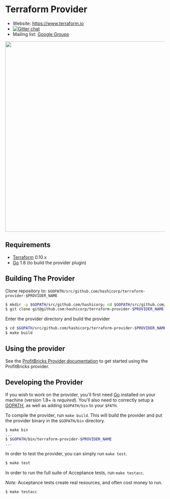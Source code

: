 Terraform Provider
==================

- Website: https://www.terraform.io
- [![Gitter chat](https://badges.gitter.im/hashicorp-terraform/Lobby.png)](https://gitter.im/hashicorp-terraform/Lobby)
- Mailing list: [Google Groups](http://groups.google.com/group/terraform-tool)

<img src="https://cdn.rawgit.com/hashicorp/terraform-website/master/source/assets/images/logo-text.svg" width="600px">

Requirements
------------

-	[Terraform](https://www.terraform.io/downloads.html) 0.10.x
-	[Go](https://golang.org/doc/install) 1.8 (to build the provider plugin)

Building The Provider
---------------------

Clone repository to: `$GOPATH/src/github.com/hashicorp/terraform-provider-$PROVIDER_NAME`

```sh
$ mkdir -p $GOPATH/src/github.com/hashicorp; cd $GOPATH/src/github.com/hashicorp
$ git clone git@github.com:hashicorp/terraform-provider-$PROVIDER_NAME
```

Enter the provider directory and build the provider

```sh
$ cd $GOPATH/src/github.com/hashicorp/terraform-provider-$PROVIDER_NAME
$ make build
```

Using the provider
----------------------
See the [ProfitBricks Provider documentation](https://www.terraform.io/docs/providers/profitbricks/index.html) to get started using the ProfitBricks provider.

Developing the Provider
---------------------------

If you wish to work on the provider, you'll first need [Go](http://www.golang.org) installed on your machine (version 1.8+ is *required*). You'll also need to correctly setup a [GOPATH](http://golang.org/doc/code.html#GOPATH), as well as adding `$GOPATH/bin` to your `$PATH`.

To compile the provider, run `make build`. This will build the provider and put the provider binary in the `$GOPATH/bin` directory.

```sh
$ make bin
...
$ $GOPATH/bin/terraform-provider-$PROVIDER_NAME
...
```

In order to test the provider, you can simply run `make test`.

```sh
$ make test
```

In order to run the full suite of Acceptance tests, run `make testacc`.

*Note:* Acceptance tests create real resources, and often cost money to run.

```sh
$ make testacc
```
